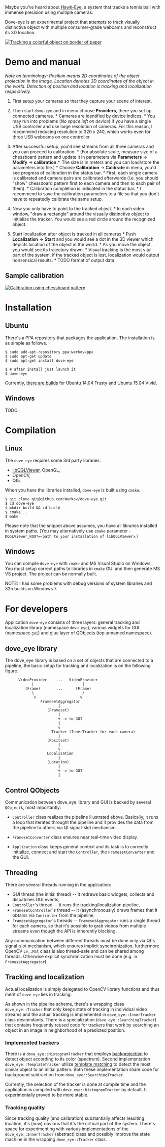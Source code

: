 Maybe you've heard about [Hawk-Eye](https://en.wikipedia.org/wiki/Hawk-Eye),
a system that tracks a tennis ball with immense precision using multiple cameras.

Dove-eye is an experimental project that attempts to track visually distinctive
object with multiple consumer-grade webcams and reconstruct its 3D location.

[![Tracking a colorful object on border of paper](http://img.youtube.com/vi/yErHmSeo49E/0.jpg)](https://www.youtube.com/watch?v=yErHmSeo49E)

# Demo and manual

*Note on terminology: Position means 2D coordinates of the object projection in
the image. Location denotes 3D coordinates of the object in the world.
Detection of position and location is tracking and localization respectively.*

  1. First setup your cameras so that they capture your scene of interest.

  2. Then start `dove-eye` and in menu choose **Providers**, there you set up
     connected cameras.
    * Cameras are identified by device indices.
    * You may run into problems (*No space left on device*) if you have a single
      USB controller and use large resolution of cameras. For this reason, I
      recommend reducing resolution to 320 x 240, which works even for three
      USB webcams on one controller.

  3. After successful setup, you'd see streams from all three cameras and you
     can proceed to calibration.
    * (For absolute scale, measure size of a chessboard pattern and update it
      in parameters via **Parameters** -> **Modify** -> **calibration.***. The
      size is in meters and you can load/store the parameters into file.)
    * Choose **Calibration** -> **Calibrate** in menu, you'd see progress of
      calibration in the status bar.
    * First, each single camera is calibrated and camera pairs are calibrated
      afterwards (i.e. you should "show" chessboard pattern first to each
      camera and then to each pair of them).
    * Calibration completion is indicated in the status bar.
    * I recommend to save the calibration parameters to a file so that you
      don't have to repeatedly calibrate the same setup.

  4. Now you only have to point to the tracked object.
    * In each video window, "draw a rectangle" around the visually distinctive
      object to initialize the tracker. You would see a red circle around the
      recognized object.

  5. Start localization after object is tracked in all cameras
    * Push **Localization** -> **Start** and you would see a dot in the 3D
      viewer which depicts location of the object in the world.
    * As you move the object, you would see its trajectory drawn.
    * Visual tracking is the most vital part of the system, if the tracked
      object is lost, localization would output nonsensical results.
    * TODO format of output data


## Sample calibration

[![Calibration using chessboard pattern](http://img.youtube.com/vi/dvVXtbc0moI/0.jpg)](https://www.youtube.com/watch?v=dvVXtbc0moI)


# Installation

## Ubuntu

There's a PPA repository that packages the application. The installation is as
simple as follows.

    $ sudo add-apt-repository ppa:werkov/ppa
    $ sudo apt-get update
    $ sudo apt-get install dove-eye

    $ # after install just launch it
    $ dove-eye

Currently, [there are builds][pkg] for Ubuntu 14.04 Trusty and Ubuntu 15.04 Vivid.

[pkg]: https://github.com/Werkov/dove-eye-installer/blob/master/README.md

## Windows

TODO


# Compilation

## Linux

The `dove-eye` requires some 3rd party libraries: 

  * [libQGLViewer](http://www.libqglviewer.com/), OpenGL,
  * OpenCV,
  * Qt5.

When you have the libraries installed, `dove-eye` is built using `cmake`.

    $ git clone git@github.com:Werkov/dove-eye.git
    $ cd dove-eye
    $ mkdir build && cd build
    $ cmake .. 
    $ make

Please note that the snippet above assumes, you have all libraries installed in
system paths. (You may alternatively use `cmake` parameter
`-DQGLViewer_ROOT=<path to your installation of libQGLVIewer>`.)

## Windows

You can compile `dove-eye` with `cmake` and MS Visual Studio on Windows.
You must setup correct paths to libraries in `cmake` GUI and then generate MS
VS project. The project can be normally built. 

NOTE: I had some problems with debug versions of system libraries and 32b
builds on Windows 7.

# For developers

Application `dove-eye` consists of three layers: general tracking and
localization library (namespace `dove_eye`), various widgets for GUI (namespace
`gui`) and glue layer of QObjects (top unnamed namespace).

## dove_eye library

The dove_eye library is based on a set of objects that are connected to a
pipeline, the basic setup for tracking and localization is on the following
figure.

          VideoProvider    ...   VideoProvider
                |                      |
             (Frame)       ...      (Frame)
                \                      /
                 v                    v
                    FramesetAggregator
                            |
                       (Frameset)
                            |
                            +--> to GUI
                            |
                            v
                         Tracker (InnerTracker for each camera)
                            |
                       (Positset)
                            |
                            v
                       Localization
                            |
                       (Location)
                            |
                            +--> to GUI
                            |


## Control QObjects

Communication between dove_eye library and GUI is backed by several
`QObject`s, most importantly:

  * `Controller` class realizes the pipeline illustrated above. Basically, it
    runs a loop that iterates throught the pipeline and it provides the data
    from the pipeline to others via Qt signal-slot mechanism.

  * `FramesetConverter` class ensures near real-time video display.

  * `Application` class keeps general context and its task is to correctly
    initialize, connect and start the `Controller`, the `FramesetConverter` and
    the GUI.


## Threading

There are several threads running in the application:

  * GUI thread (the initial thread) -- it redraws basic widgets, collects and
    dispatches GUI events,
  * `Controller`'s thread -- it runs the tracking/localization pipeline,
  * `FramesetController`'s thread -- it (asynchronously) draws frames that it
    obtains via `Controller` from the pipeline,
  * `FramesetAggregator`'s threads -- `FramesetAggregator` runs a single thread
    for each camera, so that it's possible to grab videos from multiple streams
    even though the API is inherently blocking.

Any communication between different threads must be done only via Qt's
signal-slot mechanism, which ensures implicit synchronization, furthermore
OpenCV `cv::Mat` class is also thread-safe and can be shared among threads.
Otherwise explicit synchronization must be done (e.g. in `FramesetAggregator`).

## Tracking and localization

Actual localization is simply delegated to OpenCV library functions and thus
merit of `dove-eye` lies in tracking.

As shown in the pipeline scheme, there's a wrapping class `dove_eye::Tracker`
that only keeps state of tracking in individual video streams and the actual
tracking is implemented in `dove_eye::InnerTracker` class descendants. There is
a specialization (`dove_eye::SearchingTracker`) that contains frequently
reused code for trackers that work by searching an object in an image in
neighborhood of a predicted position.

### Implemented trackers

There is a `dove_eye::HistogramTracker` that employs [backprojection][1] to
detect object according to its color (spectrum). Second implementation
`dove_eye::TemplateTracker` utilize [template matching][2] to detect the most
similar object to an initial pattern. Both these implementation share code for
background subtraction from `dove_eye::SearchingTracker`.

[1]: http://docs.opencv.org/doc/tutorials/imgproc/histograms/back_projection/back_projection.html?highlight=backprojection
[2]: http://docs.opencv.org/doc/tutorials/imgproc/histograms/template_matching/template_matching.html?highlight=template

Currently, the selection of the tracker is done at compile time and the
application is compiled with `dove_eye::HistogramTracker` by default. It
experimentally proved to be more stable.

### Tracking quality

Since tracking quality (and calibration) substantially affects resulting
location, it's (now) obvious that it's the critical part of the system. There's
space for experimenting with various implementations of the
`dove_eye::InnerTracker` (abstract) class and possibly improve the state
machine in the wrapping `dove_eye::Tracker` class.




